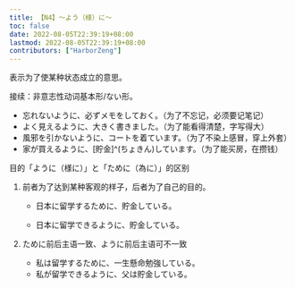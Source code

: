```yaml
---
title: 【N4】～よう（様）に～
toc: false
date: 2022-08-05T22:39:19+08:00
lastmod: 2022-08-05T22:39:19+08:00
contributors: ["HarborZeng"]
---
```


表示为了使某种状态成立的意思。

接续：非意志性动词基本形/ない形。

- 忘れないように、必ずメモをしておく。（为了不忘记，必须要记笔记）
- よく見えるように、大きく書きました。（为了能看得清楚，字写得大）
- 風邪を引かないように、コートを着ています。（为了不染上感冒，穿上外套）
- 家が買えるように、[貯金]^(ちょきん)しています。（为了能买房，在攒钱）

 目的「ように（様に）」と「ために（為に）」的区别

 1. 前者为了达到某种客观的样子，后者为了自己的目的。

    - 日本に留学するために、貯金している。

    - 日本に留学できるように、貯金している。

 2. ために前后主语一致、ように前后主语可不一致

    - 私は留学するために、一生懸命勉強している。
    - 私が留学できるように、父は貯金している。

